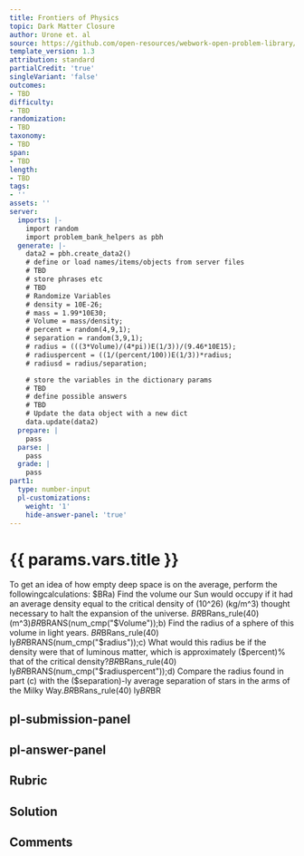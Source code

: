 ```yaml
---
title: Frontiers of Physics
topic: Dark Matter Closure
author: Urone et. al
source: https://github.com/open-resources/webwork-open-problem-library/tree/master/Contrib/BrockPhysics/College_Physics_Urone/34.Frontiers_of_Physics/34-04.Dark_Matter_Closure/NU_U17-34-04-005.pg
template_version: 1.3
attribution: standard
partialCredit: 'true'
singleVariant: 'false'
outcomes:
- TBD
difficulty:
- TBD
randomization:
- TBD
taxonomy:
- TBD
span:
- TBD
length:
- TBD
tags:
- ''
assets: ''
server:
  imports: |-
    import random
    import problem_bank_helpers as pbh
  generate: |-
    data2 = pbh.create_data2()
    # define or load names/items/objects from server files
    # TBD
    # store phrases etc
    # TBD
    # Randomize Variables
    # density = 10E-26;
    # mass = 1.99*10E30;
    # Volume = mass/density;
    # percent = random(4,9,1);
    # separation = random(3,9,1);
    # radius = (((3*Volume)/(4*pi))E(1/3))/(9.46*10E15);
    # radiuspercent = ((1/(percent/100))E(1/3))*radius;
    # radiusd = radius/separation;

    # store the variables in the dictionary params
    # TBD
    # define possible answers
    # TBD
    # Update the data object with a new dict
    data.update(data2)
  prepare: |
    pass
  parse: |
    pass
  grade: |
    pass
part1:
  type: number-input
  pl-customizations:
    weight: '1'
    hide-answer-panel: 'true'
---
```


# {{ params.vars.title }} 


To get an idea of how empty deep space is on the average, perform the followingcalculations: $BRa) Find the volume our Sun would occupy if it had an average density equal to the critical density of (10^26) (kg/m^3) thought necessary to halt the expansion of the universe. $BR$BRans_rule(40) (m^3)$BR$BRANS(num_cmp("$Volume"));b) Find the radius of a sphere of this volume in light years. $BR$BRans_rule(40) ly$BR$BRANS(num_cmp("$radius"));c) What would this radius be if the density were that of luminous matter, which is approximately ($percent)% that of the critical density?$BR$BRans_rule(40) ly$BR$BRANS(num_cmp("$radiuspercent"));d) Compare the radius found in part (c) with the ($separation)-ly average separation of stars in the arms of the Milky Way.$BR$BRans_rule(40) ly$BR$BR


## pl-submission-panel 


## pl-answer-panel 


## Rubric 


## Solution 


## Comments 


